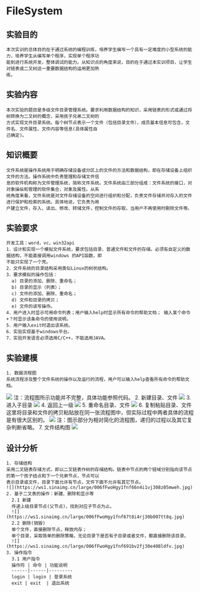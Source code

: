 # FileSystem
## 实验目的
    本次实训的总体目的在于通过系统的编程训练，培养学生编写一个具有一定难度的小型系统的能力，培养学生从编写单个程序，实现单个程序功
    能到进行系统开发，整体调试的能力。从知识点的角度来说，目的在于通过本实训项目，让学生对链表或二叉树这一重要数据结构的运用更加熟
    练。 
## 实验内容
    本次实验的题目是多级文件目录管理系统。要求利用数据结构的知识，采用链表的形式或通过将树转换为二叉树的概念，采用孩子兄弟二叉树的
    方式实现文件目录系统。每个树节点表示一个文件（包括目录文件），成员基本信息可包含，文件名、文件属性、文件内容等信息(具体属性自
    己确定)。
## 知识概要
    文件系统是操作系统用于明确存储设备或分区上的文件的方法和数据结构，即在存储设备上组织文件的方法。操作系统中负责管理和存储文件信
    息的软件机构称为文件管理系统，简称文件系统。文件系统由三部分组成：文件系统的接口，对对象操纵和管理的软件集合，对象及属性。从系
    统角度来看，文件系统是对文件存储设备的空间进行组织和分配，负责文件存储并对存入的文件进行保护和检索的系统。具体地说，它负责为用
    户建立文件，存入、读出、修改、转储文件，控制文件的存取，当用户不再使用时刪除文件等。
## 实验要求
    开发工具：word，vc，win32api
    1．设计和实现一个模拟文件系统，要求包括目录、普通文件和文件的存储。必须有自定义的数据结构，不能直接调用windows 的API函数，即
    不能只实现了一个壳。
    2．文件系统的目录结构采用类似Linux的树状结构。
    3．要求模拟的操作包括：
      a) 目录的添加、删除、重命名；
      b) 目录的显示（列表）；
      c) 文件的添加、删除、重命名；
      d) 文件和目录的拷贝；
      e) 文件的读写操作。
    4．用户进入时显示可用命令列表；用户输入help时显示所有命令的帮助文档； 输入某个命令+？时显示该条命令的使用说明。
    5．用户输入exit时退出该系统。
    6．实验实现基于windows平台。
    7．实验开发语言必须选用C/C++，不能选用JAVA。
## 实验建模
    1. 数据流程图
    系统流程涉及整个文件系统的操作以及运行的流程，用户可以输入help查看所有命令的帮助文档。
![](https://ws1.sinaimg.cn/large/006fFwoHgy1fnf5vobyp8j30ic0h774k.jpg)
    注：流程图所示功能并不完整，具体功能参照代码。
    2. 新建目录、文件
    ![](https://ws1.sinaimg.cn/large/006fFwoHgy1fnf6082r9xj30530fdweu.jpg)
    3. 进入子目录
    ![](https://ws1.sinaimg.cn/large/006fFwoHgy1fnf61mv17yj30530bs74i.jpg)
    4. 返回上一级
    ![](https://ws1.sinaimg.cn/large/006fFwoHgy1fnf62m8q0sj30610cet8v.jpg)
    5. 重命名目录、文件
    ![](https://ws1.sinaimg.cn/large/006fFwoHgy1fnf6378j4gj306s0fdjrw.jpg)
    6. 复制粘贴目录、文件
    这里将目录和文件的拷贝粘贴放在同一张流程图中，但实际过程中两者具体的流程是有很大区别的。
    ![](https://ws1.sinaimg.cn/large/006fFwoHgy1fnf642shz4j30610krdgg.jpg)
    注：图示部分为相对简化的流程图，递归的过程以及其它复杂判断省略。
    7. 文件结构图
    ![](https://ws1.sinaimg.cn/large/006fFwoHgy1fnf6508i3xj3080064dfn.jpg)
## 设计分析
    1. 存储结构
    采用二叉链表存储方式，即以二叉链表作树的存储结构。链表中节点的两个链域分别指向该节点的第一个孩子结点和下一个兄弟节点，节点可以
    表示目录或文件，目录下面允许有节点，文件下面不允许有其它节点。
    ![](https://ws1.sinaimg.cn/large/006fFwoHgy1fnf66n4i1vj308z05mweh.jpg)
    2. 基于二叉表的操作：新建、删除和显示等
      2.1 新建
      传递上级目录节点(父节点)，找到对应子节点为止。
      ![](https://ws1.sinaimg.cn/large/006fFwoHgy1fnf67t8i4rj30b007tt8q.jpg)
      2.2 删除(销毁)
      单个文件，直接删除节点，释放内存； 
      单个目录，采取简单的删除策略，无论目录下是否有子目录或者文件，都直接删除该目录。
      ![](https://ws1.sinaimg.cn/large/006fFwoHgy1fnf691bv2fj30e408ldfv.jpg)
    3. 操作指令
      3.1 用户指令
      操作符 | 命令 | 功能说明
      ------|------|---------
      login | login | 登录系统
      exit | exit  | 退出系统  
